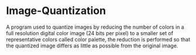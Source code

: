 # Image-Quantization
A program used to quantize images by reducing the number of colors in a full resolution digital color image (24 bits per pixel) to a smaller set of representative colors called color palette, the reduction is performed so that the quantized image differs as little as possible from the original image.
